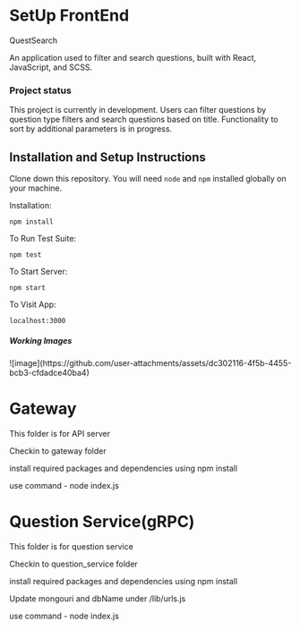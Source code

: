 <h1>SetUp FrontEnd</h1>

QuestSearch

An application used to filter and search questions, built with React, JavaScript, and SCSS.

<h3>Project status</h3>

This project is currently in development. Users can filter questions by question type filters and search questions based on title. Functionality to sort by additional parameters is in progress.


## Installation and Setup Instructions
 

Clone down this repository. You will need `node` and `npm` installed globally on your machine.  

Installation:

`npm install`  

To Run Test Suite:  

`npm test`  

To Start Server:

`npm start`  

To Visit App:

`localhost:3000`  

<h5>Working Images</h5>
![image](https://github.com/user-attachments/assets/dc302116-4f5b-4455-bcb3-cfdadce40ba4)





<h1>Gateway</h1>
<p>This folder is for API server</p>
<p>Checkin to gateway folder</p>
<p>install required packages and dependencies using npm install</p>
<p>use command - node index.js</p>

<h1>Question Service(gRPC)</h1>
<p>This folder is for question service</p>
<p>Checkin to question_service folder</p>
<p>install required packages and dependencies using npm install</p>
<p>Update mongouri and dbName under /lib/urls.js</p>
<p>use command - node index.js</p>
